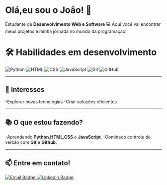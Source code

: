 # Olá,eu sou o João! 👋

Estudante de  **Desenvolvimento Web e Software** 💻 Aqui você vai encontrar meus projetos e minha jornada no mundo da programação!
# 🛠️ Habilidades em desenvolvimento
![Python](https://img.shields.io/badge/-Python-3776AB?style=flat&logo=python&logoColor=white)
![HTML](https://img.shields.io/badge/-HTML5-E34F26?style=flat&logo=html5&logoColor=white)
![CSS](https://img.shields.io/badge/-CSS3-1572B6?style=flat&logo=css3&logoColor=white)
![JavaScript](https://img.shields.io/badge/-JavaScript-F7DF1E?style=flat&logo=javascript&logoColor=black)
![Git](https://img.shields.io/badge/-Git-F05032?style=flat&logo=git&logoColor=white)
![GitHub](https://img.shields.io/badge/-GitHub-181717?style=flat&logo=github&logoColor=white)

---

## 🌟 Interesses
-Explorar novas tecnologias
-Criar soluções eficientes

---

## 📚 O que estou fazendo?
-Aprendendo **Python**,**HTML**,**CSS** e **JavaScript**.
-Dominado controle de versão com **Git** e **Github**.

--- 

## 📫 Entre em contato!
<div id="badges">
  <a href="mailto:theloannes@gmail.com">
    <img src="https://img.shields.io/badge/Email-D14836?style=for-the-badge&logo=gmail&logoColor=white" alt="Email Badge"/>
  </a>
  <a href="https://www.linkedin.com/in/joãogabrielneves">
    <img src="https://img.shields.io/badge/LinkedIn-0077B5?style=for-the-badge&logo=linkedin&logoColor=white" alt="LinkedIn Badge"/>
  </a>
</div>

